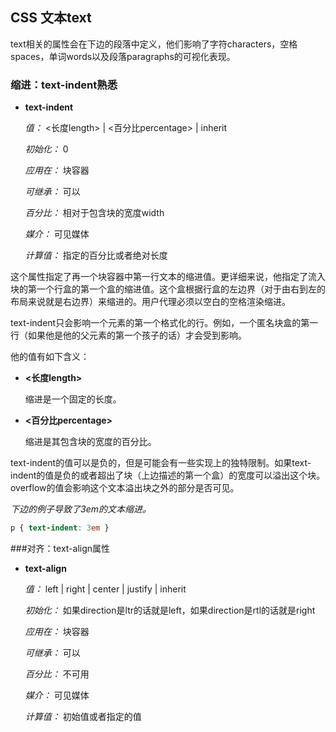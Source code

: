 ## CSS 文本text

text相关的属性会在下边的段落中定义，他们影响了字符characters，空格spaces，单词words以及段落paragraphs的可视化表现。

### 缩进：text-indent熟悉

* __text-indent__
	
	_值：_  <长度length> | <百分比percentage> | inherit

	_初始化：_ 0

	_应用在：_ 块容器

	_可继承：_ 可以

	_百分比：_ 相对于包含块的宽度width

	_媒介：_ 可见媒体

	_计算值：_ 指定的百分比或者绝对长度

<!--more-->

这个属性指定了再一个块容器中第一行文本的缩进值。更详细来说，他指定了流入块的第一个行盒的第一个盒的缩进值。这个盒根据行盒的左边界（对于由右到左的布局来说就是右边界）来缩进的。用户代理必须以空白的空格渲染缩进。

text-indent只会影响一个元素的第一个格式化的行。例如，一个匿名块盒的第一行（如果他是他的父元素的第一个孩子的话）才会受到影响。

他的值有如下含义：

* __<长度length>__

	缩进是一个固定的长度。

* __<百分比percentage>__

	缩进是其包含块的宽度的百分比。

text-indent的值可以是负的，但是可能会有一些实现上的独特限制。如果text-indent的值是负的或者超出了块（上边描述的第一个盒）的宽度可以溢出这个块。overflow的值会影响这个文本溢出块之外的部分是否可见。

_下边的例子导致了3em的文本缩进。_

```css
p { text-indent: 3em }
```

###对齐：text-align属性

* __text-align__
	
	_值：_  left | right | center | justify | inherit

	_初始化：_ 如果direction是ltr的话就是left，如果direction是rtl的话就是right

	_应用在：_ 块容器

	_可继承：_ 可以

	_百分比：_ 不可用

	_媒介：_ 可见媒体

	_计算值：_ 初始值或者指定的值

